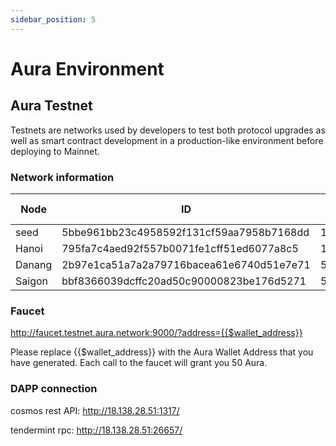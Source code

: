 ```yaml
---
sidebar_position: 5
---
```


# Aura Environment

## Aura Testnet

Testnets are networks used by developers to test both protocol upgrades as well as smart contract development in a production-like environment before deploying to Mainnet. 

### Network information

| Node   | ID                                       | IP             | P2P port | API port | Tendermint RPC |
|--------|------------------------------------------|----------------|----------|----------|----------------|
| seed   | 5bbe961bb23c4958592f131cf59aa7958b7168dd | 18.138.28.51   |    26656 |     1317 |          26657 |
| Hanoi  | 795fa7c4aed92f557b0071fe1cff51ed6077a8c5 | 13.251.46.52   |    26656 |     1317 |          26657 |
| Danang | 2b97e1ca51a7a2a79716bacea61e6740d51e7e71 | 54.169.100.160 |    26656 |     1317 |          26657 |
| Saigon | bbf8366039dcffc20ad50c90000823be176d5271 | 54.255.44.200  |    26656 |     1317 |          26657 |

### Faucet

http://faucet.testnet.aura.network:9000/?address={{$wallet_address}}

Please replace {{$wallet_address}} with the Aura Wallet Address that you have generated. Each call to the faucet will grant you 50 Aura.

### DAPP connection

cosmos rest API:	http://18.138.28.51:1317/

tendermint rpc: 	http://18.138.28.51:26657/